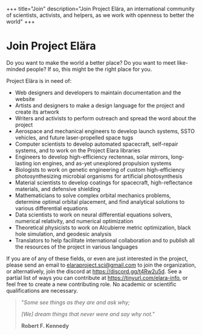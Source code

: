 +++
title="Join"
description="Join Project Elära, an international community of scientists, activists, and helpers, as we work with openness to better the world"
+++

# Join Project Elära

Do you want to make the world a better place? Do you want to meet like-minded people? If so, this might be the right place for you.

Project Elära is in need of:

- Web designers and developers to maintain documentation and the website
- Artists and designers to make a design language for the project and create its artwork
- Writers and activists to perform outreach and spread the word about the project
- Aerospace and mechanical engineers to develop launch systems, SSTO vehicles, and future laser-propelled space tugs
- Computer scientists to develop automated spacecraft, self-repair systems, and to work on the Project Elara libraries
- Engineers to develop high-efficiency rectennas, solar mirrors, long-lasting ion engines, and as-yet unexplored propulsion systems
- Biologists to work on genetic engineering of custom high-efficiency photosynthesizing microbial organisms for artificial photosynthesis
- Material scientists to develop coatings for spacecraft, high-reflectance materials, and defensive shielding
- Mathematicians to solve complex orbital mechanics problems, determine optimal orbital placement, and find analytical solutions to various differential equations
- Data scientists to work on neural differential equations solvers, numerical relativity, and numerical optimization
- Theoretical physicists to work on Alcubierre metric optimization, black hole simulation, and geodesic analysis
- Translators to help facilitate international collaboration and to publish all the resources of the project in various languages

If you are of any of these fields, or even are just interested in the project, please send an email to <elaraproject.sci@gmail.com> to join the organization, or alternatively, join the discord at <https://discord.gg/t4Rw2u5d>. See a partial list of ways you can contribute at <https://tinyurl.com/elara-info>, or feel free to create a new contributing role. No academic or scientific qualifications are necessary.

> "_Some see things as they are and ask why;_
>
> _[We] dream things that never were and say why not."_
> 
> **Robert F. Kennedy**
